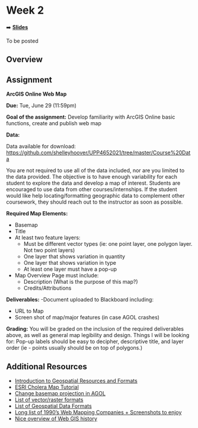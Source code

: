 <!-- .slide: data-background="./Images/header.svg" data-background-repeat="none" data-background-size="40% 40%" data-background-position="center 10%" class="header" -->
# Week 2

<!-- Put a link to the slides so that students can find them -->

➡️ [**Slides**](link)

To be posted

## Overview

## Assignment

**ArcGIS Online Web Map**

**Due:** Tue, June 29 (11:59pm) 

**Goal of the assignment:** Develop familiarity with ArcGIS Online basic functions, create and publish web map

**Data:** 

Data available for download: https://github.com/shelleyhoover/UPP4652021/tree/master/Course%20Data  

You are not required to use all of the data included, nor are you limited to the data provided. The objective is to have enough variability for each student to explore the data and develop a map of interest.  Students are encouraged to use data from other courses/internships.  If the student would like help locating/formatting geographic data to complement other coursework, they should reach out to the instructor as soon as possible.  

**Required Map Elements:**
- Basemap
- Title
- At least two feature layers:
   - Must be different vector types (ie: one point layer, one polygon layer. Not two point layers) 
   - One layer that shows variation in quantity 
   - One layer that shows variation in type
  - At least one layer must have a pop-up 
- Map Overview Page must include: 
  - Description (What is the purpose of this map?)
  - Credits/Attributions

**Deliverables:** 
-Document uploaded to Blackboard including: 
  - URL to Map
  - Screen shot of map/major features (in case AGOL crashes)

**Grading:** 
You will be graded on the inclusion of the required deliverables above, as well as general map legibility and design. Things I will be looking for: Pop-up labels should be easy to decipher, descriptive title, and layer order (ie - points usually should be on top of polygons.) 

## Additional Resources
- [Introduction to Geospatial Resources and Formats](https://www.loc.gov/preservation/digital/formats/content/gis_intro.shtml)
- [ESRI Cholera Map Tutorial](https://downloads.esri.com/learnarcgis/educators/creating-a-basic-story-map.pdf)
- [Change basemap projection in AGOL](https://learn.arcgis.com/en/projects/make-a-web-map-without-web-mercator/)
- [List of vector/raster formats](https://gisgeography.com/gis-formats/)
- [List of Geospatial Data Formats](https://www.loc.gov/preservation/digital/formats/fdd/gis_fdd.shtml)
- [Long list of 1990’s Web Mapping Companies + Screenshots to enjoy](https://www.slideshare.net/stevenfeldman/history-of-web-mapping)
- [Nice overview of Web GIS history](https://www.smithsonianmag.com/history/unlikely-history-origins-modern-maps-180951617/) 


